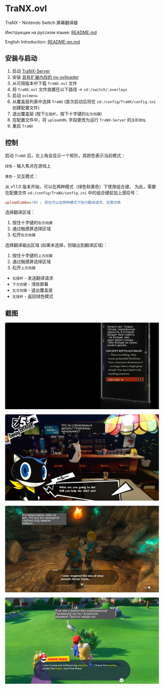 # TraNX.ovl
TraNX - Nintendo Switch 屏幕翻译器

Инструкции на русском языке: [README.md](README.md)

English Introduction: [README-en.md](README-en.md)

## 安装与启动
1. 启动 [TraNX-Server](https://github.com/kawaii-flesh/TraNX-Server)
2. 安装 [具有扩展内存的 nx-ovlloader](https://github.com/kawaii-flesh/nx-ovlloader/releases)
3. 从可用版本中下载 `TraNX.ovl` 文件
4. 将 `TraNX.ovl` 文件放置在以下路径 -> `sd:/switch/.overlays`
5. 启动 `ovlmenu`
6. 从覆盖层列表中选择 `TraNX` (首次启动后将在 `sd:/config/TraNX/config.ini` 创建配置文件)
7. 退出覆盖层 (按下`左摇杆`，按下十字键的`左方向键`)
8. 在配置文件中，将 `uploadURL` 字段更改为运行 `TraNX-Server` 的`主机地址`
9. 重启 `TraNX`

## 控制
启动 `TraNX` 后，左上角会显示一个矩形，其颜色表示当前模式：

`绿色` - 输入焦点在游戏上

`黄色` - 交互模式：

从 v1.1.0 版本开始，可以在两种模式（绿色和黄色）下使用组合键。
为此，需要在配置文件 `sd:/config/TraNX/config.ini` 中的组合键前加上感叹号：
```ini
uploadCombo=!RS ; 现在可以在两种模式下执行翻译请求，无需切换
```

选择翻译区域：
1. 按住十字键的`右方向键`
2. 通过触摸屏选择区域
3. 松开`右方向键`

选择翻译输出区域 (如果未选择，则输出到翻译区域)：
1. 按住十字键的`上方向键`
2. 通过触摸屏选择区域
3. 松开`上方向键`


- `右摇杆` - 发送翻译请求
- `下方向键` - 清除屏幕
- `左方向键` - 退出覆盖层
- `左摇杆` - 返回绿色模式

## 截图

![1](/screenshots/1.jpg)

![2](/screenshots/2.jpg)

![3](/screenshots/3.jpg)

![4](/screenshots/4.jpg)